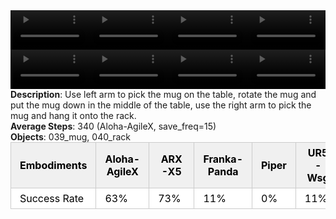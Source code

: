 <!DOCTYPE html>
<html lang="en">
<body>
    <div style="display: flex;">
        <video src="../task_video_clean/hanging_mug/aloha-agilex_head.mp4" controls loop muted autoplay style="width: 25%;"></video>
        <video src="../task_video_clean/hanging_mug/franka-panda_head.mp4" controls loop muted autoplay style="width: 25%;"></video>
        <video src="../task_video_clean/hanging_mug/ARX-X5_head.mp4" controls loop muted autoplay style="width: 25%;"></video>
        <video src="../task_video_clean/hanging_mug/ur5-wsg_head.mp4" controls loop muted autoplay style="width: 25%;"></video>
    </div>
    <div style="display: flex;">
        <video src="../task_video_clean/hanging_mug/aloha-agilex_world.mp4" controls loop muted autoplay style="width: 25%;"></video>
        <video src="../task_video_clean/hanging_mug/franka-panda_world.mp4" controls loop muted autoplay style="width: 25%;"></video>
        <video src="../task_video_clean/hanging_mug/ARX-X5_world.mp4" controls loop muted autoplay style="width: 25%;"></video>
        <video src="../task_video_clean/hanging_mug/ur5-wsg_world.mp4" controls loop muted autoplay style="width: 25%;"></video>
    </div>
    <b>Description</b>: Use left arm to pick the mug on the table, rotate the mug and put the mug down in the middle of the table, use the right arm to pick the mug and hang it onto the rack.<br>
    <b>Average Steps</b>: 340 (Aloha-AgileX, save_freq=15)<br>
    <b>Objects</b>: 039_mug, 040_rack<br>
    <table style="margin:0 auto;border-collapse:collapse;width:auto;min-width:180px;background-color:white;">
        <thead>
            <tr style="background:#f0f0f0;">
                <th style="border:1px solid #ccc;padding:6px 14px;color:black;">Embodiments</th>
                <th style="border:1px solid #ccc;padding:6px 14px;color:black;">Aloha-AgileX</th>
                <th style="border:1px solid #ccc;padding:6px 14px;color:black;">ARX-X5</th>
                <th style="border:1px solid #ccc;padding:6px 14px;color:black;">Franka-Panda</th>
                <th style="border:1px solid #ccc;padding:6px 14px;color:black;">Piper</th>
                <th style="border:1px solid #ccc;padding:6px 14px;color:black;">UR5-Wsg</th>
            </tr>
        </thead>
        <tbody>
            <tr style="background:white;">
                <td style="border:1px solid #ccc;padding:6px 14px;color:black;">Success Rate</td>
                <td style="border:1px solid #ccc;padding:6px 14px;color:black;">63%</td>
                <td style="border:1px solid #ccc;padding:6px 14px;color:black;">73%</td>
                <td style="border:1px solid #ccc;padding:6px 14px;color:black;">11%</td>
                <td style="border:1px solid #ccc;padding:6px 14px;color:black;">0%</td>
                <td style="border:1px solid #ccc;padding:6px 14px;color:black;">11%</td>
            </tr>
        </tbody>
    </table>
</body>
</html>
